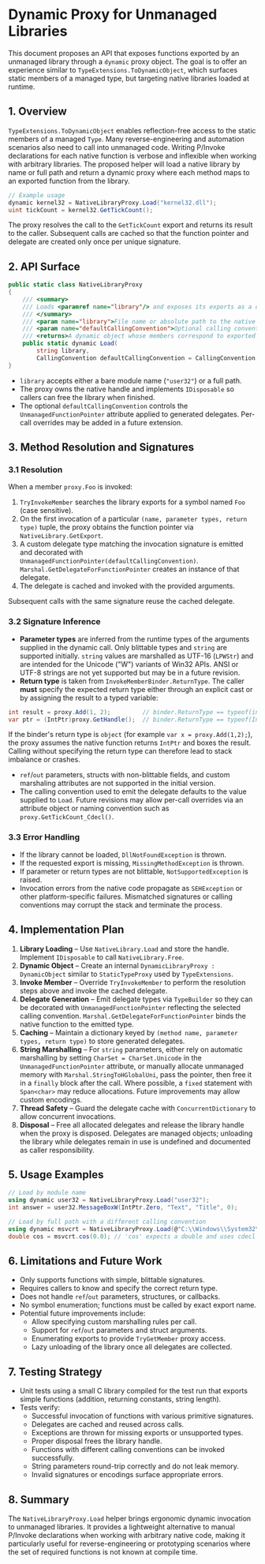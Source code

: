 # Dynamic Proxy for Unmanaged Libraries

This document proposes an API that exposes functions exported by an unmanaged library through a `dynamic` proxy object. The goal is to offer an experience similar to `TypeExtensions.ToDynamicObject`, which surfaces static members of a managed type, but targeting native libraries loaded at runtime.

## 1. Overview

`TypeExtensions.ToDynamicObject` enables reflection-free access to the static members of a managed `Type`. Many reverse-engineering and automation scenarios also need to call into unmanaged code. Writing P/Invoke declarations for each native function is verbose and inflexible when working with arbitrary libraries. The proposed helper will load a native library by name or full path and return a dynamic proxy where each method maps to an exported function from the library.

```csharp
// Example usage
dynamic kernel32 = NativeLibraryProxy.Load("kernel32.dll");
uint tickCount = kernel32.GetTickCount();
```

The proxy resolves the call to the `GetTickCount` export and returns its result to the caller.  Subsequent calls are cached so that the function pointer and delegate are created only once per unique signature.

## 2. API Surface

```csharp
public static class NativeLibraryProxy
{
    /// <summary>
    /// Loads <paramref name="library"/> and exposes its exports as a dynamic object.
    /// </summary>
    /// <param name="library">File name or absolute path to the native library.</param>
    /// <param name="defaultCallingConvention">Optional calling convention used when none is specified.</param>
    /// <returns>A dynamic object whose members correspond to exported symbols.</returns>
    public static dynamic Load(
        string library,
        CallingConvention defaultCallingConvention = CallingConvention.Winapi);
}
```

- `library` accepts either a bare module name (`"user32"`) or a full path.
- The proxy owns the native handle and implements `IDisposable` so callers can free the library when finished.
- The optional `defaultCallingConvention` controls the `UnmanagedFunctionPointer` attribute applied to generated delegates. Per-call overrides may be added in a future extension.

## 3. Method Resolution and Signatures

### 3.1 Resolution

When a member `proxy.Foo` is invoked:

1. `TryInvokeMember` searches the library exports for a symbol named `Foo` (case sensitive).
2. On the first invocation of a particular `(name, parameter types, return type)` tuple, the proxy obtains the function pointer via `NativeLibrary.GetExport`.
3. A custom delegate type matching the invocation signature is emitted and decorated with `UnmanagedFunctionPointer(defaultCallingConvention)`. `Marshal.GetDelegateForFunctionPointer` creates an instance of that delegate.
4. The delegate is cached and invoked with the provided arguments.

Subsequent calls with the same signature reuse the cached delegate.

### 3.2 Signature Inference

- **Parameter types** are inferred from the runtime types of the arguments supplied in the dynamic call. Only blittable types and `string` are supported initially. `string` values are marshalled as UTF-16 (`LPWStr`) and are intended for the Unicode ("W") variants of Win32 APIs. ANSI or UTF-8 strings are not yet supported but may be in a future revision.
- **Return type** is taken from `InvokeMemberBinder.ReturnType`. The caller **must** specify the expected return type either through an explicit cast or by assigning the result to a typed variable:

```csharp
int result = proxy.Add(1, 2);         // binder.ReturnType == typeof(int)
var ptr = (IntPtr)proxy.GetHandle();  // binder.ReturnType == typeof(IntPtr)
```

  If the binder's return type is `object` (for example `var x = proxy.Add(1,2);`), the proxy assumes the native function returns `IntPtr` and boxes the result. Calling without specifying the return type can therefore lead to stack imbalance or crashes.
- `ref`/`out` parameters, structs with non-blittable fields, and custom marshaling attributes are not supported in the initial version.
- The calling convention used to emit the delegate defaults to the value supplied to `Load`. Future revisions may allow per-call overrides via an attribute object or naming convention such as `proxy.GetTickCount_Cdecl()`.

### 3.3 Error Handling

- If the library cannot be loaded, `DllNotFoundException` is thrown.
- If the requested export is missing, `MissingMethodException` is thrown.
- If parameter or return types are not blittable, `NotSupportedException` is raised.
- Invocation errors from the native code propagate as `SEHException` or other platform-specific failures. Mismatched signatures or calling conventions may corrupt the stack and terminate the process.

## 4. Implementation Plan

1. **Library Loading** – Use `NativeLibrary.Load` and store the handle. Implement `IDisposable` to call `NativeLibrary.Free`.
2. **Dynamic Object** – Create an internal `DynamicLibraryProxy : DynamicObject` similar to `StaticTypeProxy` used by `TypeExtensions`.
3. **Invoke Member** – Override `TryInvokeMember` to perform the resolution steps above and invoke the cached delegate.
4. **Delegate Generation** – Emit delegate types via `TypeBuilder` so they can be decorated with `UnmanagedFunctionPointer` reflecting the selected calling convention. `Marshal.GetDelegateForFunctionPointer` binds the native function to the emitted type.
5. **Caching** – Maintain a dictionary keyed by `(method name, parameter types, return type)` to store generated delegates.
6. **String Marshalling** – For `string` parameters, either rely on automatic marshalling by setting `CharSet = CharSet.Unicode` in the `UnmanagedFunctionPointer` attribute, or manually allocate unmanaged memory with `Marshal.StringToHGlobalUni`, pass the pointer, then free it in a `finally` block after the call. Where possible, a `fixed` statement with `Span<char>` may reduce allocations. Future improvements may allow custom encodings.
7. **Thread Safety** – Guard the delegate cache with `ConcurrentDictionary` to allow concurrent invocations.
8. **Disposal** – Free all allocated delegates and release the library handle when the proxy is disposed. Delegates are managed objects; unloading the library while delegates remain in use is undefined and documented as caller responsibility.

## 5. Usage Examples

```csharp
// Load by module name
using dynamic user32 = NativeLibraryProxy.Load("user32");
int answer = user32.MessageBoxW(IntPtr.Zero, "Text", "Title", 0);

// Load by full path with a different calling convention
using dynamic msvcrt = NativeLibraryProxy.Load(@"C:\\Windows\\System32\\msvcrt.dll", CallingConvention.Cdecl);
double cos = msvcrt.cos(0.0); // 'cos' expects a double and uses cdecl
```

## 6. Limitations and Future Work

- Only supports functions with simple, blittable signatures.
- Requires callers to know and specify the correct return type.
- Does not handle `ref`/`out` parameters, structures, or callbacks.
- No symbol enumeration; functions must be called by exact export name.
- Potential future improvements include:
  - Allow specifying custom marshalling rules per call.
  - Support for `ref`/`out` parameters and struct arguments.
  - Enumerating exports to provide `TryGetMember` proxy access.
  - Lazy unloading of the library once all delegates are collected.

## 7. Testing Strategy

- Unit tests using a small C library compiled for the test run that exports simple functions (addition, returning constants, string length).
- Tests verify:
  - Successful invocation of functions with various primitive signatures.
  - Delegates are cached and reused across calls.
  - Exceptions are thrown for missing exports or unsupported types.
  - Proper disposal frees the library handle.
  - Functions with different calling conventions can be invoked successfully.
  - String parameters round-trip correctly and do not leak memory.
  - Invalid signatures or encodings surface appropriate errors.

## 8. Summary

The `NativeLibraryProxy.Load` helper brings ergonomic dynamic invocation to unmanaged libraries.  It provides a lightweight alternative to manual P/Invoke declarations when working with arbitrary native code, making it particularly useful for reverse-engineering or prototyping scenarios where the set of required functions is not known at compile time.

